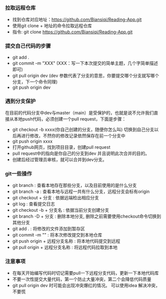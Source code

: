 ### 拉取远程仓库
* 找到仓库对应地址：https://github.com/Biansiqi/Reading-App.git
* 使用git clone + 地址的命令拉取远程仓库
* 指令: git clone https://github.com/Biansiqi/Reading-App.git

### 提交自己代码的步骤
* git add . 
* git commit -m "XXX" (XXX：写一下本次提交的简单主题，几个字简单描述即可)
* git pull origin dev (dev 参数代表了分支的意思，你要提交哪个分支就写哪个分支，下一个命令同理)
* git push origin dev

### 遇到分支保护
在目前的代码分支中dev与master（main）是受保护的，也就是说不允许我们直接从本地push代码，必须创建一个pull request，下面是步骤：
* git checkout -b xxxx(你自己创建的分支，随便你怎么叫)  切换到自己分支以后再进行修改，不然你的修改记录依然保存在前一个分支中
* git push origin xxxx
* 打开github网页，找到项目目录，创建pull request
* pull request中的指向是你自己的分支到dev 并且说明此次合并的目的。
* 创建后经过管理员审核，就可以合并到dev分支。
  
### git一些操作

* git branch : 查看本地存在那些分支，以及目前使用的是什么分支
* git branch -a : 查看本地与远程一共有什么分支，远程分支会标有origin
* git checkout + 分支 : 依据远端检出相应分支
* git log : 查看提交日志
* git checkout -b + 分支名 : 依据当前分支创建分支
* git branch -D + 分支 : 删除本地分支, 删除之前需要使用checkout命令切换到其他分支
* git add . : 将修改的文件添加到暂存区
* git commit -m "" : 将本次修改提交到本地仓库
* git push origin + 远程分支名称 : 将本地代码提交到远程
* git pull origin + 远程分支名称 : 将远程代码拉取到本地

### 注意事项
* 在每天开始编写代码时切记需要pull一下远程分支代码，更新一下本地代码库
* 不要一次性提交大量代码，第一个防止大量冲突，第二个会降低代码质量
* git pull origin dev 时可能会出现冲突爆红的情况。 可以使用idea 解决冲突，不要慌